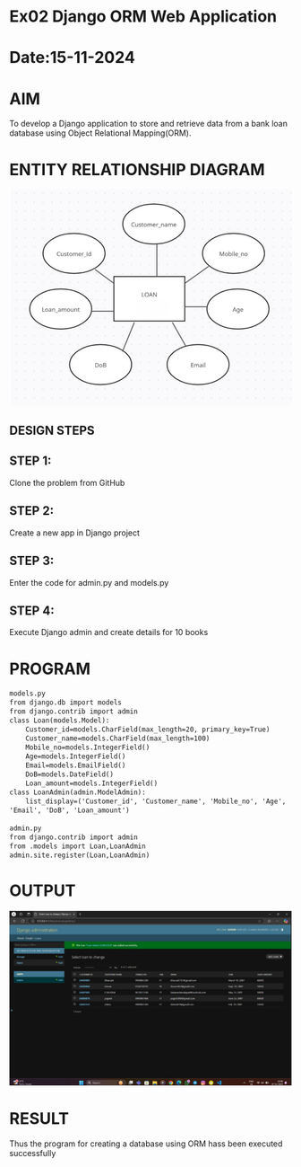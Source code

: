 # Ex02 Django ORM Web Application
# Date:15-11-2024
# AIM
To develop a Django application to store and retrieve data from a bank loan database using Object Relational Mapping(ORM).

# ENTITY RELATIONSHIP DIAGRAM
![alt text](<Screenshot 2024-12-07 232135.png>)
## DESIGN STEPS
## STEP 1:
Clone the problem from GitHub

## STEP 2:
Create a new app in Django project

## STEP 3:
Enter the code for admin.py and models.py

## STEP 4:
Execute Django admin and create details for 10 books

# PROGRAM
```
models.py
from django.db import models
from django.contrib import admin
class Loan(models.Model):
    Customer_id=models.CharField(max_length=20, primary_key=True)
    Customer_name=models.CharField(max_length=100)
    Mobile_no=models.IntegerField()
    Age=models.IntegerField()
    Email=models.EmailField()
    DoB=models.DateField()
    Loan_amount=models.IntegerField()
class LoanAdmin(admin.ModelAdmin):
    list_display=('Customer_id', 'Customer_name', 'Mobile_no', 'Age', 'Email', 'DoB', 'Loan_amount')

admin.py
from django.contrib import admin
from .models import Loan,LoanAdmin
admin.site.register(Loan,LoanAdmin)
```
# OUTPUT
![alt text](<Screenshot 2024-12-07 231158.png>)
# RESULT
Thus the program for creating a database using ORM hass been executed successfully
